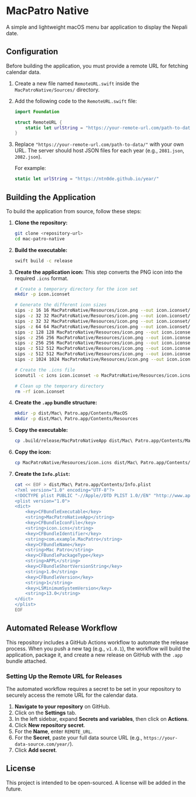 # MacPatro Native

A simple and lightweight macOS menu bar application to display the Nepali date.

## Configuration

Before building the application, you must provide a remote URL for fetching calendar data.

1.  Create a new file named `RemoteURL.swift` inside the `MacPatroNative/Sources/` directory.

2.  Add the following code to the `RemoteURL.swift` file:

    ```swift
    import Foundation

    struct RemoteURL {
        static let urlString = "https://your-remote-url.com/path-to-data/"
    }
    ```

3.  Replace `"https://your-remote-url.com/path-to-data/"` with your own URL. The server should host JSON files for each year (e.g., `2081.json`, `2082.json`).

    For example:
    ```swift
    static let urlString = "https://ntn0de.github.io/year/"
    ```

## Building the Application

To build the application from source, follow these steps:

1.  **Clone the repository:**
    ```bash
    git clone <repository-url>
    cd mac-patro-native
    ```

2.  **Build the executable:**
    ```bash
    swift build -c release
    ```

3.  **Create the application icon:**
    This step converts the PNG icon into the required `.icns` format.
    ```bash
    # Create a temporary directory for the icon set
    mkdir -p icon.iconset

    # Generate the different icon sizes
    sips -z 16 16 MacPatroNative/Resources/icon.png --out icon.iconset/icon_16x16.png
    sips -z 32 32 MacPatroNative/Resources/icon.png --out icon.iconset/icon_16x16@2x.png
    sips -z 32 32 MacPatroNative/Resources/icon.png --out icon.iconset/icon_32x32.png
    sips -z 64 64 MacPatroNative/Resources/icon.png --out icon.iconset/icon_32x32@2x.png
    sips -z 128 128 MacPatroNative/Resources/icon.png --out icon.iconset/icon_128x128.png
    sips -z 256 256 MacPatroNative/Resources/icon.png --out icon.iconset/icon_128x128@2x.png
    sips -z 256 256 MacPatroNative/Resources/icon.png --out icon.iconset/icon_256x256.png
    sips -z 512 512 MacPatroNative/Resources/icon.png --out icon.iconset/icon_256x256@2x.png
    sips -z 512 512 MacPatroNative/Resources/icon.png --out icon.iconset/icon_512x512.png
    sips -z 1024 1024 MacPatroNative/Resources/icon.png --out icon.iconset/icon_512x512@2x.png

    # Create the .icns file
    iconutil -c icns icon.iconset -o MacPatroNative/Resources/icon.icns

    # Clean up the temporary directory
    rm -rf icon.iconset
    ```

4.  **Create the `.app` bundle structure:**
    ```bash
    mkdir -p dist/Mac\ Patro.app/Contents/MacOS
    mkdir -p dist/Mac\ Patro.app/Contents/Resources
    ```

5.  **Copy the executable:**
    ```bash
    cp .build/release/MacPatroNativeApp dist/Mac\ Patro.app/Contents/MacOS/
    ```

6.  **Copy the icon:**
    ```bash
    cp MacPatroNative/Resources/icon.icns dist/Mac\ Patro.app/Contents/Resources/
    ```

7.  **Create the `Info.plist`:**
    ```bash
    cat << EOF > dist/Mac\ Patro.app/Contents/Info.plist
    <?xml version="1.0" encoding="UTF-8"?>
    <!DOCTYPE plist PUBLIC "-//Apple//DTD PLIST 1.0//EN" "http://www.apple.com/DTDs/PropertyList-1.0.dtd">
    <plist version="1.0">
    <dict>
        <key>CFBundleExecutable</key>
        <string>MacPatroNativeApp</string>
        <key>CFBundleIconFile</key>
        <string>icon.icns</string>
        <key>CFBundleIdentifier</key>
        <string>com.example.MacPatro</string>
        <key>CFBundleName</key>
        <string>Mac Patro</string>
        <key>CFBundlePackageType</key>
        <string>APPL</string>
        <key>CFBundleShortVersionString</key>
        <string>1.0</string>
        <key>CFBundleVersion</key>
        <string>1</string>
        <key>LSMinimumSystemVersion</key>
        <string>13.0</string>
    </dict>
    </plist>
    EOF
    ```

## Automated Release Workflow

This repository includes a GitHub Actions workflow to automate the release process. When you push a new tag (e.g., `v1.0.1`), the workflow will build the application, package it, and create a new release on GitHub with the `.app` bundle attached.

### Setting Up the Remote URL for Releases

The automated workflow requires a secret to be set in your repository to securely access the remote URL for the calendar data.

1.  **Navigate to your repository** on GitHub.
2.  Click on the **Settings** tab.
3.  In the left sidebar, expand **Secrets and variables**, then click on **Actions**.
4.  Click **New repository secret**.
5.  For the **Name**, enter `REMOTE_URL`.
6.  For the **Secret**, paste your full data source URL (e.g., `https://your-data-source.com/year/`).
7.  Click **Add secret**.

## License

This project is intended to be open-sourced. A license will be added in the future.
